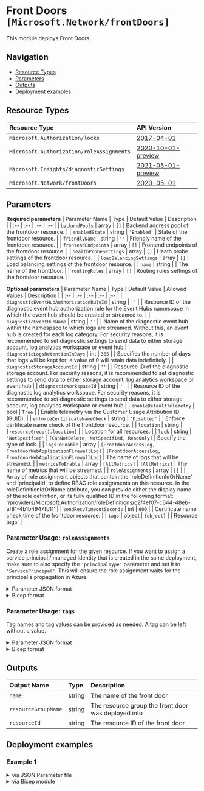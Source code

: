 # Front Doors `[Microsoft.Network/frontDoors]`

This module deploys Front Doors.


## Navigation

- [Resource Types](#Resource-Types)
- [Parameters](#Parameters)
- [Outputs](#Outputs)
- [Deployment examples](#Deployment-examples)

## Resource Types

| Resource Type | API Version |
| :-- | :-- |
| `Microsoft.Authorization/locks` | [2017-04-01](https://docs.microsoft.com/en-us/azure/templates/Microsoft.Authorization/2017-04-01/locks) |
| `Microsoft.Authorization/roleAssignments` | [2020-10-01-preview](https://docs.microsoft.com/en-us/azure/templates/Microsoft.Authorization/2020-10-01-preview/roleAssignments) |
| `Microsoft.Insights/diagnosticSettings` | [2021-05-01-preview](https://docs.microsoft.com/en-us/azure/templates/Microsoft.Insights/2021-05-01-preview/diagnosticSettings) |
| `Microsoft.Network/frontDoors` | [2020-05-01](https://docs.microsoft.com/en-us/azure/templates/Microsoft.Network/2020-05-01/frontDoors) |

## Parameters

**Required parameters**
| Parameter Name | Type | Default Value | Description |
| :-- | :-- | :-- | :-- |
| `backendPools` | array | `[]` | Backend address pool of the frontdoor resource. |
| `enabledState` | string | `'Enabled'` | State of the frontdoor resource. |
| `friendlyName` | string | `''` | Friendly name of the frontdoor resource. |
| `frontendEndpoints` | array | `[]` | Frontend endpoints of the frontdoor resource. |
| `healthProbeSettings` | array | `[]` | Heath probe settings of the frontdoor resource. |
| `loadBalancingSettings` | array | `[]` | Load balancing settings of the frontdoor resource. |
| `name` | string |  | The name of the frontDoor. |
| `routingRules` | array | `[]` | Routing rules settings of the frontdoor resource. |

**Optional parameters**
| Parameter Name | Type | Default Value | Allowed Values | Description |
| :-- | :-- | :-- | :-- | :-- |
| `diagnosticEventHubAuthorizationRuleId` | string | `''` |  | Resource ID of the diagnostic event hub authorization rule for the Event Hubs namespace in which the event hub should be created or streamed to.  |
| `diagnosticEventHubName` | string | `''` |  | Name of the diagnostic event hub within the namespace to which logs are streamed. Without this, an event hub is created for each log category. For security reasons, it is recommended to set diagnostic settings to send data to either storage account, log analytics workspace or event hub |
| `diagnosticLogsRetentionInDays` | int | `365` |  | Specifies the number of days that logs will be kept for; a value of 0 will retain data indefinitely. |
| `diagnosticStorageAccountId` | string | `''` |  | Resource ID of the diagnostic storage account. For security reasons, it is recommended to set diagnostic settings to send data to either storage account, log analytics workspace or event hub |
| `diagnosticWorkspaceId` | string | `''` |  | Resource ID of the diagnostic log analytics workspace. For security reasons, it is recommended to set diagnostic settings to send data to either storage account, log analytics workspace or event hub |
| `enableDefaultTelemetry` | bool | `True` |  | Enable telemetry via the Customer Usage Attribution ID (GUID). |
| `enforceCertificateNameCheck` | string | `'Disabled'` |  | Enforce certificate name check of the frontdoor resource. |
| `location` | string | `[resourceGroup().location]` |  | Location for all resources. |
| `lock` | string | `'NotSpecified'` | `[CanNotDelete, NotSpecified, ReadOnly]` | Specify the type of lock. |
| `logsToEnable` | array | `[FrontdoorAccessLog, FrontdoorWebApplicationFirewallLog]` | `[FrontdoorAccessLog, FrontdoorWebApplicationFirewallLog]` | The name of logs that will be streamed. |
| `metricsToEnable` | array | `[AllMetrics]` | `[AllMetrics]` | The name of metrics that will be streamed. |
| `roleAssignments` | array | `[]` |  | Array of role assignment objects that contain the 'roleDefinitionIdOrName' and 'principalId' to define RBAC role assignments on this resource. In the roleDefinitionIdOrName attribute, you can provide either the display name of the role definition, or its fully qualified ID in the following format: '/providers/Microsoft.Authorization/roleDefinitions/c2f4ef07-c644-48eb-af81-4b1b4947fb11' |
| `sendRecvTimeoutSeconds` | int | `600` |  | Certificate name check time of the frontdoor resource. |
| `tags` | object | `{object}` |  | Resource tags. |


### Parameter Usage: `roleAssignments`

Create a role assignment for the given resource. If you want to assign a service principal / managed identity that is created in the same deployment, make sure to also specify the `'principalType'` parameter and set it to `'ServicePrincipal'`. This will ensure the role assignment waits for the principal's propagation in Azure.

<details>

<summary>Parameter JSON format</summary>

```json
"roleAssignments": {
    "value": [
        {
            "roleDefinitionIdOrName": "Reader",
            "description": "Reader Role Assignment",
            "principalIds": [
                "12345678-1234-1234-1234-123456789012", // object 1
                "78945612-1234-1234-1234-123456789012" // object 2
            ]
        },
        {
            "roleDefinitionIdOrName": "/providers/Microsoft.Authorization/roleDefinitions/c2f4ef07-c644-48eb-af81-4b1b4947fb11",
            "principalIds": [
                "12345678-1234-1234-1234-123456789012" // object 1
            ],
            "principalType": "ServicePrincipal"
        }
    ]
}
```

</details>

<details>

<summary>Bicep format</summary>

```bicep
roleAssignments: [
    {
        roleDefinitionIdOrName: 'Reader'
        description: 'Reader Role Assignment'
        principalIds: [
            '12345678-1234-1234-1234-123456789012' // object 1
            '78945612-1234-1234-1234-123456789012' // object 2
        ]
    }
    {
        roleDefinitionIdOrName: '/providers/Microsoft.Authorization/roleDefinitions/c2f4ef07-c644-48eb-af81-4b1b4947fb11'
        principalIds: [
            '12345678-1234-1234-1234-123456789012' // object 1
        ]
        principalType: 'ServicePrincipal'
    }
]
```

</details>
<p>

### Parameter Usage: `tags`

Tag names and tag values can be provided as needed. A tag can be left without a value.

<details>

<summary>Parameter JSON format</summary>

```json
"tags": {
    "value": {
        "Environment": "Non-Prod",
        "Contact": "test.user@testcompany.com",
        "PurchaseOrder": "1234",
        "CostCenter": "7890",
        "ServiceName": "DeploymentValidation",
        "Role": "DeploymentValidation"
    }
}
```

</details>

<details>

<summary>Bicep format</summary>

```bicep
tags: {
    Environment: 'Non-Prod'
    Contact: 'test.user@testcompany.com'
    PurchaseOrder: '1234'
    CostCenter: '7890'
    ServiceName: 'DeploymentValidation'
    Role: 'DeploymentValidation'
}
```

</details>
<p>

## Outputs

| Output Name | Type | Description |
| :-- | :-- | :-- |
| `name` | string | The name of the front door |
| `resourceGroupName` | string | The resource group the front door was deployed into |
| `resourceId` | string | The resource ID of the front door |

## Deployment examples

<h3>Example 1</h3>

<details>

<summary>via JSON Parameter file</summary>

```json
{
    "$schema": "https://schema.management.azure.com/schemas/2019-04-01/deploymentParameters.json#",
    "contentVersion": "1.0.0.0",
    "parameters": {
        "name": {
            "value": "<<namePrefix>>-az-fd-x-001"
        },
        "backendPools": {
            "value": [
                {
                    "name": "backendPool",
                    "properties": {
                        "backends": [
                            {
                                "address": "biceptest.local",
                                "backendHostHeader": "backendAddress",
                                "httpPort": 80,
                                "httpsPort": 443,
                                "weight": 50,
                                "priority": 1,
                                "enabledState": "Enabled",
                                "privateLinkAlias": "",
                                "privateLinkApprovalMessage": "",
                                "privateLinkLocation": "",
                                "privateLinkResourceId": ""
                            }
                        ],
                        "LoadBalancingSettings": {
                            "id": "/subscriptions/<<subscriptionId>>/resourceGroups/validation-rg/providers/Microsoft.Network/frontDoors/<<namePrefix>>-az-fd-x-001/LoadBalancingSettings/loadBalancer"
                        },
                        "HealthProbeSettings": {
                            "id": "/subscriptions/<<subscriptionId>>/resourceGroups/validation-rg/providers/Microsoft.Network/frontDoors/<<namePrefix>>-az-fd-x-001/HealthProbeSettings/heathProbe"
                        }
                    }
                }
            ]
        },
        "enforceCertificateNameCheck": {
            "value": "Disabled"
        },
        "sendRecvTimeoutSeconds": {
            "value": 10
        },
        "frontendEndpoints": {
            "value": [
                {
                    "name": "frontEnd",
                    "properties": {
                        "hostName": "<<namePrefix>>-az-fd-x-001.azurefd.net",
                        "sessionAffinityEnabledState": "Disabled",
                        "sessionAffinityTtlSeconds": 60
                    }
                }
            ]
        },
        "healthProbeSettings": {
            "value": [
                {
                    "name": "heathProbe",
                    "properties": {
                        "enabledState": "",
                        "healthProbeMethod": "",
                        "intervalInSeconds": 60,
                        "path": "/",
                        "protocol": "Https"
                    }
                }
            ]
        },
        "loadBalancingSettings": {
            "value": [
                {
                    "name": "loadBalancer",
                    "properties": {
                        "additionalLatencyMilliseconds": 0,
                        "sampleSize": 50,
                        "successfulSamplesRequired": 1
                    }
                }
            ]
        },
        "routingRules": {
            "value": [
                {
                    "name": "routingRule",
                    "properties": {
                        "acceptedProtocols": [
                            "Http",
                            "Https"
                        ],
                        "enabledState": "Enabled",
                        "frontendEndpoints": [
                            {
                                "id": "/subscriptions/<<subscriptionId>>/resourceGroups/validation-rg/providers/Microsoft.Network/frontDoors/<<namePrefix>>-az-fd-x-001/FrontendEndpoints/frontEnd"
                            }
                        ],
                        "patternsToMatch": [
                            "/*"
                        ],
                        "routeConfiguration": {
                            "@odata.type": "#Microsoft.Azure.FrontDoor.Models.FrontdoorForwardingConfiguration",
                            "forwardingProtocol": "MatchRequest",
                            "backendPool": {
                                "id": "/subscriptions/<<subscriptionId>>/resourceGroups/validation-rg/providers/Microsoft.Network/frontDoors/<<namePrefix>>-az-fd-x-001/BackendPools/backendPool"
                            }
                        }
                    }
                }
            ]
        }
    }
}

```

</details>

<details>

<summary>via Bicep module</summary>

```bicep
module frontDoors './Microsoft.Network/frontDoors/deploy.bicep' = {
  name: '${uniqueString(deployment().name)}-frontDoors'
  params: {
      routingRules: [
        {
          properties: {
            frontendEndpoints: [
              {
                id: '/subscriptions/<<subscriptionId>>/resourceGroups/validation-rg/providers/Microsoft.Network/frontDoors/<<namePrefix>>-az-fd-x-001/FrontendEndpoints/frontEnd'
              }
            ]
            enabledState: 'Enabled'
            routeConfiguration: {
              forwardingProtocol: 'MatchRequest'
              '@odata.type': '#Microsoft.Azure.FrontDoor.Models.FrontdoorForwardingConfiguration'
              backendPool: {
                id: '/subscriptions/<<subscriptionId>>/resourceGroups/validation-rg/providers/Microsoft.Network/frontDoors/<<namePrefix>>-az-fd-x-001/BackendPools/backendPool'
              }
            }
            patternsToMatch: [
              '/*'
            ]
            acceptedProtocols: [
              'Http'
              'Https'
            ]
          }
          name: 'routingRule'
        }
      ]
      healthProbeSettings: [
        {
          properties: {
            enabledState: ''
            protocol: 'Https'
            healthProbeMethod: ''
            intervalInSeconds: 60
            path: '/'
          }
          name: 'heathProbe'
        }
      ]
      backendPools: [
        {
          properties: {
            backends: [
              {
                enabledState: 'Enabled'
                privateLinkAlias: ''
                priority: 1
                backendHostHeader: 'backendAddress'
                privateLinkResourceId: ''
                privateLinkApprovalMessage: ''
                address: 'biceptest.local'
                privateLinkLocation: ''
                weight: 50
                httpsPort: 443
                httpPort: 80
              }
            ]
            LoadBalancingSettings: {
              id: '/subscriptions/<<subscriptionId>>/resourceGroups/validation-rg/providers/Microsoft.Network/frontDoors/<<namePrefix>>-az-fd-x-001/LoadBalancingSettings/loadBalancer'
            }
            HealthProbeSettings: {
              id: '/subscriptions/<<subscriptionId>>/resourceGroups/validation-rg/providers/Microsoft.Network/frontDoors/<<namePrefix>>-az-fd-x-001/HealthProbeSettings/heathProbe'
            }
          }
          name: 'backendPool'
        }
      ]
      name: '<<namePrefix>>-az-fd-x-001'
      sendRecvTimeoutSeconds: 10
      frontendEndpoints: [
        {
          properties: {
            hostName: '<<namePrefix>>-az-fd-x-001.azurefd.net'
            sessionAffinityTtlSeconds: 60
            sessionAffinityEnabledState: 'Disabled'
          }
          name: 'frontEnd'
        }
      ]
      enforceCertificateNameCheck: 'Disabled'
      loadBalancingSettings: [
        {
          properties: {
            additionalLatencyMilliseconds: 0
            successfulSamplesRequired: 1
            sampleSize: 50
          }
          name: 'loadBalancer'
        }
      ]
  }
```

</details>
